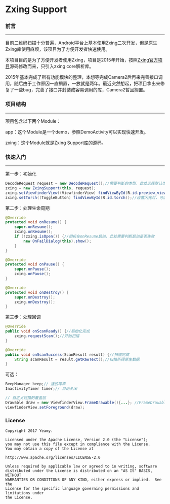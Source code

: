 # Zxing Support

### 前言
------
目前二维码扫描十分普遍，Android平台上基本使用Zxing二次开发，但是原生Zxing库使用麻烦，该项目为了方便开发者快速使用。

本项目目的是为了方便开发者使用Zxing，项目是2015年开始，按照[Zxing官方项目](https://github.com/zxing/zxing)源码修改而来，只引入zxing core解析库。

2015年基本完成了所有功能模块的整理，本想等完成Camera2后再来完善接口调用，随后由于工作原因一直搁置，一放就是两年。最近突然想起，把项目拿出来修复了一些bug，完善了接口并封装成容易调用的库，Camera2暂且搁置。

### 项目结构
------
项目包含以下两个Module：

app：这个Module是一个demo，参照DemoActivity可以实现快速开发。

zxing：这个Module就是Zxing Support库的源码。

### 快速入门
------
第一步：初始化

```Java
DecodeRequest request = new DecodeRequest();//需要判断的类型，此处选择默认类型
zxing = new ZxingSupport(this, request);
zxing.setViewfinderView((ViewfinderView) findViewById(R.id.preview_view));//设置预览
zxing.setTorch((ToggleButton) findViewById(R.id.torch));//设置闪光灯，可选
```
第二步：处理生命周期

```Java
@Override
protected void onResume() {
    super.onResume();
    zxing.onResume();
    if (!zxing.isOpen()) {//相机在onResume启动，此处需要判断启动是否失败
        new OnFailDialog(this).show();
    }
}

@Override
protected void onPause() {
    super.onPause();
    zxing.onPause();
}

@Override
protected void onDestroy() {
    super.onDestroy();
    zxing.onDestroy();
}
```

第三步：处理回调

```Java
@Override
public void onScanReady() {//初始化完成
    zxing.requestScan();//开始扫描
}

@Override
public void onScanSuccess(ScanResult result) {//扫描完成
    String scanResult = result.getRawText();//扫描所得原生数据
}
```

可选：

```Java
BeepManager beep;// 播放哔声
InactivityTimer timer;// 自动关闭

// 自定义扫描的覆盖层
Drawable draw = new ViewfinderView.FrameDrawable(){...}; //FrameDrawable支持定制边框
viewfinderView.setForeground(draw);
```
### License

	Copyright 2017 Yeamy.
		
	Licensed under the Apache License, Version 2.0 (the "License");
	you may not use this file except in compliance with the License.
	You may obtain a copy of the License at
		
	http://www.apache.org/licenses/LICENSE-2.0
		
	Unless required by applicable law or agreed to in writing, software
	distributed under the License is distributed on an "AS IS" BASIS, WITHOUT
	WARRANTIES OR CONDITIONS OF ANY KIND, either express or implied.  See the
	License for the specific language governing permissions and limitations under
	the License.